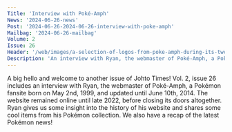 ```yaml
---
Title: 'Interview with Poké-Amph'
News: '2024-06-26-news'
Post: '2024-06-26-2024-06-26-interview-with-poke-amph'
Mailbag: '2024-06-26-mailbag'
Volume: 2
Issue: 26
Header: '/web/images/a-selection-of-logos-from-poke-amph-during-its-twelve-year-history-online-between-2002-and-2014.jpeg'
Description: 'An interview with Ryan, the webmaster of Poké-Amph, a Pokémon fansite that ran between May 1999 and June 2014. Plus, a recap of the latest Pokémon news'
---
```

A big hello and welcome to another issue of Johto Times! Vol. 2, issue 26 includes an interview with Ryan, the webmaster of Poké-Amph, a Pokémon fansite born on May 2nd, 1999, and updated until June 10th, 2014. The website remained online until late 2022, before closing its doors altogether. Ryan gives us some insight into the history of his website and shares some cool items from his Pokémon collection. We also have a recap of the latest Pokémon news!